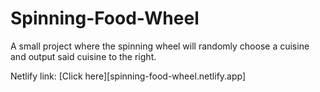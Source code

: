 # Spinning-Food-Wheel

A small project where the spinning wheel will randomly choose a cuisine and output said cuisine to the right.

Netlify link: [Click here][spinning-food-wheel.netlify.app]
